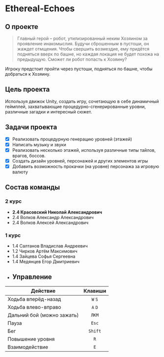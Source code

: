 # Ethereal-Echoes
## О проекте
>Главный герой – робот, утилизированный неким Хозяином за проявление инакомыслия. Будучи сброшенным в пустоши, он жаждет отмщения. Чтобы свершить возмездие, ему придётся подняться вверх по башне, но каждая локация не будет похожа на предыдущую.
Сможет ли робот попасть к Хозяину?

Игроку предстоит пройти через пустоши, подняться по башне, чтобы добраться к Хозяину. 

## Цель проекта
Используя движок Unity, создать игру, сочетающую в себе динамичный геймплей, захватывающие процедурно-сгенерированные уровни, различные загадки и интересный сюжет.
## Задачи проекта
- [x] Реализовать процедурную генерацию уровней (этажей)
- [x] Написать музыку и звуки
- [x] Реализовать несколько этажей, используя различные типы тайлов, врагов, боссов.
- [x] Создать дизайн уровней, персонажей и других элементов игры
- [x] Добавить возможность прокачки (на уровне) персонажа за игровую валюту
## Состав команды
### 2 курс
* **2.4 Красовский Николай Александрович**
* 2.4 Волков Александр Александрович
* 2.4 Волков Алексей Александрович
### 1 курс
* 1.4 Салтанов Владислав Андреевич
* 1.2 Чирков Артём Максимович
* 1.4 Зайцева Софья Сергеевна
* 1.4 Медянцев Егор Дмитриевич
* ## Управление
| Действие  | Клавиши |
| --- | :---: |
| Ходьба вперёд-назад  |`W` `S`|
| Ходьба влево-вправо  |`A` `D`|
| Дальний бой (можно зажать)  | `ЛКМ` |
| Пауза | `Esc` |
| Бег | `Shift` |
| Повышение уровня | `R` |
| Взаимодействие | `E` |

